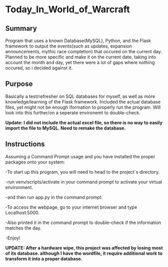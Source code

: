 # Today_In_World_of_Warcraft

## Summary
Program that uses a known Database(MySQL), Python, and the Flask framework to output the events(such as updates, expansion announcements, mythic race completion) that occured on the current day. Planned to be more specific and make it on the current date, taking into account the month and day, yet there were a lot of gaps where nothing occured, so i decided against it.
## Purpose
Basically a test/refresher on SQL databases for myself, as well as more knowledge/learning of the Flask framework. Included the actual database files, yet might not be enough iformation to properly run the program. Will look into this further/on a seperate environemt to double-check.

**Update: I did not include the actual excel file, so there is no way to easily import the file to MySQL. Need to remake the database.**

## Instructions
Assuming a Command Prompt usage and you have installed the proper packages onto your system:

-To start up this program, you will need to head to the project`s directory.

-run venv/scripts/activate in your command prompt to activate your virtual environment.

-and then run app.py in the command prompt. 

-To access the webpage, go to your internet browser and type Localhost:5000.

-Also printed it in the command prompt to double-check if the information matches the day.

-Enjoy!

**UPDATE: After a hardware wipe, this project was affected by losing most of its database. although I have the wordfile, it require additional work to transform it into a proper database.**


